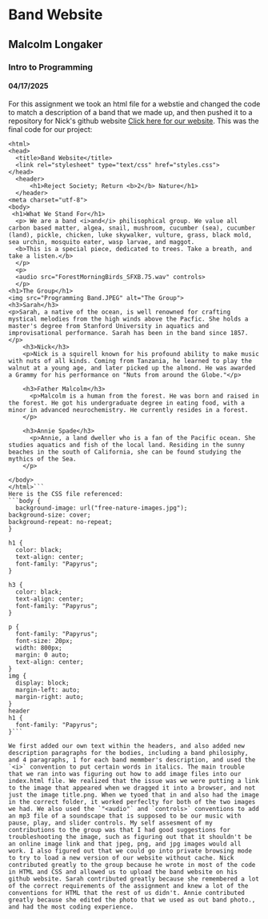 # Band Website
## Malcolm Longaker
### Intro to Programming
#### 04/17/2025
For this assignment we took an html file for a webstie and changed the code to match a description of a band that we made up, and then pushed it to a repository for Nick's github website [Click here for our website](https://nickreinert.github.io/). This was the final code for our project: 
```<!DOCTYPE html>
<html>
<head>
  <title>Band Website</title>
  <link rel="stylesheet" type="text/css" href="styles.css">
</head>
  <header>
      <h1>Reject Society; Return <b>2</b> Nature</h1>
  </header>
<meta charset="utf-8">
<body>
 <h1>What We Stand For</h1>
  <p> We are a band <i>and</i> philisophical group. We value all carbon based matter, algea, snail, mushroom, cucumber (sea), cucumber (land), pickle, chicken, luke skywalker, vulture, grass, black mold, sea urchin, mosquito eater, wasp larvae, and maggot.
  <b>This is a special piece, dedicated to trees. Take a breath, and take a listen.</b>
  </p>
  <p>
  <audio src="ForestMorningBirds_SFXB.75.wav" controls>
  </p>
<h1>The Group</h1>
<img src="Programming Band.JPEG" alt="The Group">
<h3>Sarah</h3>
<p>Sarah, a native of the ocean, is well renowned for crafting mystical melodies from the high winds above the Pacfic. She holds a master's degree from Stanford University in aquatics and improvisational performance. Sarah has been in the band since 1857. 
</p>
    <h3>Nick</h3>
    <p>Nick is a squirell known for his profound ability to make music with nuts of all kinds. Coming from Tanzania, he learned to play the walnut at a young age, and later picked up the almond. He was awarded a Grammy for his performance on "Nuts from around the Globe."</p>

    <h3>Father Malcolm</h3>
      <p>Malcolm is a human from the forest. He was born and raised in the forest. He got his undergraduate degree in eating food, with a minor in advanced neurochemistry. He currently resides in a forest.
    </p>
	
    <h3>Annie Spade</h3>
      <p>Annie, a land dweller who is a fan of the Pacific ocean. She studies aquatics and fish of the local land. Residing in the sunny beaches in the south of California, she can be found studying the mythics of the Sea.
    </p>

</body>
</html>``` 
Here is the CSS file referenced: 
```body {
  background-image: url("free-nature-images.jpg");
background-size: cover;
background-repeat: no-repeat;
}

h1 {
  color: black;
  text-align: center;
  font-family: "Papyrus";
}

h3 {
  color: black;
  text-align: center;
  font-family: "Papyrus";
}

p {
  font-family: "Papyrus";
  font-size: 20px;
  width: 800px;
  margin: 0 auto;
  text-align: center;
}
img {
  display: block;
  margin-left: auto;
  margin-right: auto;
}
header
h1 {
  font-family: "Papyrus";
}```

We first added our own text within the headers, and also added new description paragraphs for the bodies, including a band philosiphy, and 4 paragraphs, 1 for each band memmber's description, and used the `<i>` convention to put certain words in italics. The main trouble that we ran into was figuring out how to add image files into our index.html file. We realized that the issue was we were putting a link to the image that appeared when we dragged it into a browser, and not just the image title.png. When we tyoed that in and also had the image in the correct folder, it worked perfeclty for both of the two images we had. We also used the `"<audio"` and `controls>` conventions to add an mp3 file of a soundscape that is supposed to be our music with pause, play, and slider controls. My self assesment of my contributions to the group was that I had good suggestions for troubleshooting the image, such as figuring out that it shouldn't be an online image link and that jpeg, png, and jpg images would all work. I also figured out that we could go into private browsing mode to try to load a new version of our website without cache. Nick contributed greatly to the group because he wrote in most of the code in HTML and CSS and allowed us to upload the band website on his github website. Sarah contributed greatly because she remembered a lot of the correct requirements of the assignment and knew a lot of the conventions for HTML that the rest of us didn't. Annie contributed greatly because she edited the photo that we used as out band photo., and had the most coding experience.